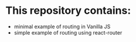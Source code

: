 # This repository contains:

 * minimal example of routing in Vanilla JS
 * simple example of routing using react-router